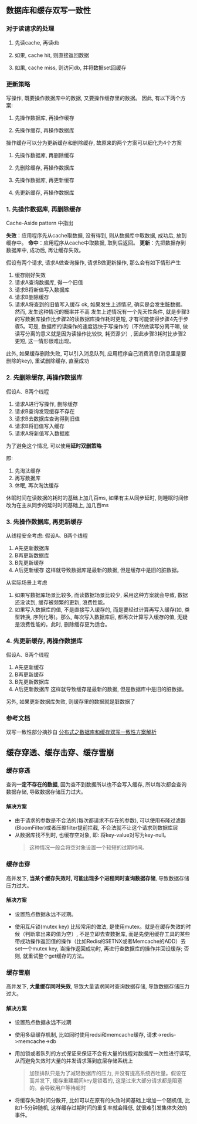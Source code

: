 ## 数据库和缓存双写一致性
### 对于读请求的处理
1. 先读cache, 再读db

2. 如果, cache hit, 则直接返回数据

3. 如果, cache miss, 则访问db, 并将数据set回缓存

### 更新策略
写操作, 既要操作数据库中的数据, 又要操作缓存里的数据。
因此, 有以下两个方案:
1. 先操作数据库, 再操作缓存

2. 先操作缓存, 再操作数据库

操作缓存可以分为更新缓存和删除缓存, 故原来的两个方案可以细化为4个方案

1. 先操作数据库, 再删除缓存

2. 先删除缓存, 再操作数据库

3. 先操作数据库, 再更新缓存

4. 先更新缓存, 再操作数据库

### 1. 先操作数据库, 再删除缓存
Cache-Aside pattern 中指出

**失效**：应用程序先从cache取数据, 没有得到, 则从数据库中取数据, 成功后, 放到缓存中。
**命中**：应用程序从cache中取数据, 取到后返回。
**更新**：先把数据存到数据库中, 成功后, 再让缓存失效。

假设有两个请求, 请求A做查询操作, 请求B做更新操作, 那么会有如下情形产生
1) 缓存刚好失效
2) 请求A查询数据库, 得一个旧值
3) 请求B将新值写入数据库
4) 请求B删除缓存
5) 请求A将查到的旧值写入缓存
ok, 如果发生上述情况, 确实是会发生脏数据。
然而, 发生这种情况的概率并不高
发生上述情况有一个先天性条件, 就是步骤3的写数据库操作比步骤2的读数据库操作耗时更短, 才有可能使得步骤4先于步骤5。可是, 数据库的读操作的速度远快于写操作的（不然做读写分离干嘛, 做读写分离的意义就是因为读操作比较快, 耗资源少）, 因此步骤3耗时比步骤2更短, 这一情形很难出现。

此外, 如果缓存删除失败, 可以引入消息队列, 应用程序自己消费消息(消息里是要删除的key), 重试删除缓存, 直至成功 

### 2. 先删除缓存, 再操作数据库
假设A、B两个线程
1) 请求A进行写操作, 删除缓存
2) 请求B查询发现缓存不存在
3) 请求B去数据库查询得到旧值
4) 请求B将旧值写入缓存
5) 请求A将新值写入数据库


为了避免这个情况, 可以使用**延时双删策略**

即:
1) 先淘汰缓存
2) 再写数据库
3) 休眠, 再次淘汰缓存

休眠时间在读数据的耗时的基础上加几百ms, 如果有主从同步延时, 则睡眠时间修改为在主从同步的延时时间基础上, 加几百ms

### 3. 先操作数据库, 再更新缓存
从线程安全考虑:
假设A、B两个线程
1) A先更新数据库
2) B再更新数据库
3) B先更新缓存
4) A后更新缓存
这样就导致数据库是最新的数据, 但是缓存中是旧的脏数据。

从实际场景上考虑
1) 如果写数据库场景比较多, 而读数据场景比较少, 采用这种方案就会导致, 数据还没读到, 缓存被频繁的更新, 浪费性能。
2) 如果写入数据库的值, 不是直接写入缓存的, 而是要经过计算再写入缓存(如, 类型转换, 序列化等)。那么, 每次写入数据库后, 都再次计算写入缓存的值, 无疑是浪费性能的。此时, 删除缓存更为适合。

### 4. 先更新缓存, 再操作数据库

假设A、B两个线程
1) A先更新缓存
2) B再更新缓存
3) B先更新数据库
4) A后更新数据库
这样就导致缓存是最新的数据, 但是数据库中是旧的脏数据。

另外, 如果更新数据库失败, 则缓存里的数据就是脏数据了


### 参考文档
双写一致性部分摘抄自 [分布式之数据库和缓存双写一致性方案解析](https://zhuanlan.zhihu.com/p/48334686)

## 缓存穿透、缓存击穿、缓存雪崩

### 缓存穿透
查询**一定不存在的数据**, 因为查不到数据所以也不会写入缓存, 所以每次都会查询数据存储, 导致数据存储压力过大。
#### 解决方案
* 由于请求的参数是不合法的(每次都请求不存在的参数), 可以使用布隆过滤器(BloomFilter)或者压缩filter提前拦截, 不合法就不让这个请求到数据库层
* 从数据库找不到时, 也缓存空对象, 即: 将key-value对写为key-null。
  >这种情况一般会将空对象设置一个较短的过期时间。

### 缓存击穿
高并发下, **当某个缓存失效时, 可能出现多个进程同时查询数据存储**, 导致数据存储压力过大。

#### 解决方案
* 设置热点数据永远不过期。

* 使用互斥锁(mutex key)
比较常用的做法, 是使用mutex。就是在缓存失效的时候（判断拿出来的值为空）, 不是立即去查数据库, 而是先使用缓存工具的某些带成功操作返回值的操作（比如Redis的SETNX或者Memcache的ADD）去set一个mutex key, 当操作返回成功时, 再进行查数据库的操作并回设缓存; 否则, 就重试整个get缓存的方法。


### 缓存雪崩
高并发下, **大量缓存同时失效**, 导致大量请求同时查询数据存储, 导致数据存储压力过大。

#### 解决方案
* 设置热点数据永远不过期

* 使用多级缓存机制, 比如同时使用redsi和memcache缓存, 请求->redis->memcache->db

* 用加锁或者队列的方式保证来保证不会有大量的线程对数据库一次性进行读写, 从而避免失效时大量的并发请求落到底层存储系统上
  >加锁排队只是为了减轻数据库的压力, 并没有提高系统吞吐量。假设在高并发下, 缓存重建期间key是锁着的, 这是过来大部分请求都是阻塞的。会导致用户等待超时

* 将缓存失效时间分散开, 比如可以在原有的失效时间基础上增加一个随机值, 比如1-5分钟随机, 这样缓存过期时间的重复率就会降低, 就很难引发集体失效的事件。

